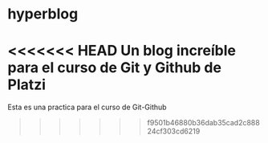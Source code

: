 # hyperblog
<<<<<<< HEAD
Un blog increíble para el curso de Git y Github de Platzi
=======
 Esta es una practica para el curso de Git-Github
>>>>>>> f9501b46880b36dab35cad2c88824cf303cd6219
